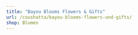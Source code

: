 ```yaml
---
title: "Bayou Blooms Flowers & Gifts"
url: /coushatta/bayou-blooms-flowers-und-gifts/
shop: Blumen
---
```

